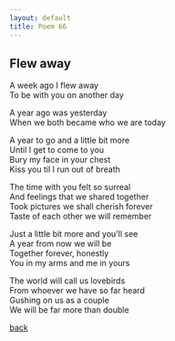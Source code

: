 ```yaml
---
layout: default
title: Poem 66
---
```


## Flew away

A week ago I flew away \
To be with you on another day

A year ago was yesterday \
When we both became who we are today

A year to go and a little bit more \
Until I get to come to you \
Bury my face in your chest \
Kiss you til I run out of breath

The time with you felt so surreal \
And feelings that we shared together \
Took pictures we shall cherish forever \
Taste of each other we will remember

Just a little bit more and you'll see \
A year from now we will be \
Together forever, honestly \
You in my arms and me in yours

The world will call us lovebirds \
From whoever we have so far heard \
Gushing on us as a couple \
We will be far more than double


 [back](../index-page.html)